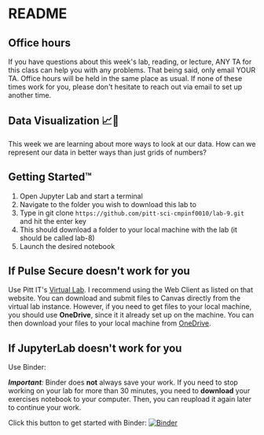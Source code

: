 # README

## Office hours

If you have questions about this week's lab, reading, or lecture, ANY TA for this class can help you with any problems. That being said, only email YOUR TA. Office hours will be held in the same place as usual. If none of these times work for you, please don't hesitate to reach out via email to set up another time.

## Data Visualization 📈👀

This week we are learning about more ways to look at our data. How can we represent our data in better ways than just grids of numbers?


## Getting Started™

1. Open Jupyter Lab and start a terminal
2. Navigate to the folder you wish to download this lab to
3. Type in git clone `https://github.com/pitt-sci-cmpinf0010/lab-9.git` and hit the enter key
4. This should download a folder to your local machine with the lab (it should be called lab-8)
5. Launch the desired notebook


## If Pulse Secure doesn't work for you

Use Pitt IT's [Virtual Lab](https://www.technology.pitt.edu/services/virtual-lab). I recommend using the Web Client as listed on that website. You can download and submit files to Canvas directly from the virtual lab instance. However, if you need to get files to your local machine, you should use **OneDrive**, since it it already set up on the machine. You can then download your files to your local machine from [OneDrive](https://onedrive.live.com/about/en-us/signin/).


## If JupyterLab doesn't work for you

Use Binder:

_**Important**:_ Binder does **not** always save your work. If you need to stop working on your lab for more than 30 minutes, you need to **download** your exercises notebook to your computer. Then, you can reupload it again later to continue your work.

Click this button to get started with Binder:
[![Binder](https://mybinder.org/badge_logo.svg)](https://mybinder.org/v2/gh/pitt-sci-cmpinf0010/lab-9/master?urlpath=lab)


